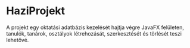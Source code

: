 # HaziProjekt

A projekt egy oktatási adatbázis kezelését hajtja végre JavaFX felületen, tanulók, tanárok, osztályok létrehozását, szerkesztését és törlését teszi lehetővé.
